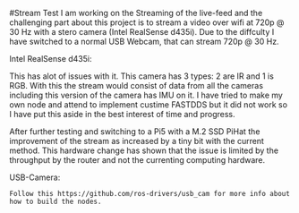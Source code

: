 #Stream Test
I am working on the Streaming of the live-feed and the challenging part about this project is to stream a video over wifi at 720p @ 30 Hz with a stero camera (Intel RealSense d435i). Due to the diffculty I have switched to a normal USB Webcam, that can stream 720p @ 30 Hz.

Intel RealSense d435i:

 This has alot of issues with it. This camera has 3 types: 2 are IR and 1 is RGB. With this the stream would consist of data from all the cameras including this version of the camera has IMU on it. I have tried to make my own node and attend to implement custime FASTDDS but it did not work so I have put this aside in the best interest of time and progress. 
 
 After further testing and switching to a Pi5 with a M.2 SSD PiHat the improvement of the stream as increased by a tiny bit with the current method. This hardware change has shown that the issue is limited by the throughput by the router and not the currenting computing hardware. 

USB-Camera:

    Follow this https://github.com/ros-drivers/usb_cam for more info about how to build the nodes.
